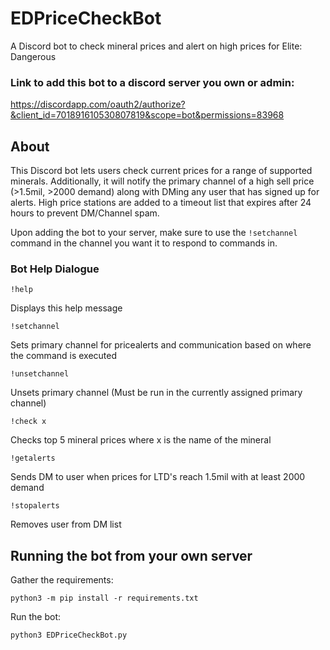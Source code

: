 # EDPriceCheckBot
A Discord bot to check mineral prices and alert on high prices for Elite: Dangerous

### Link to add this bot to a discord server you own or admin:
https://discordapp.com/oauth2/authorize?&client_id=701891610530807819&scope=bot&permissions=83968

## About
This Discord bot lets users check current prices for a range of supported minerals.  Additionally, it will notify the primary channel of a high sell price (>1.5mil, >2000 demand) along with DMing any user that has signed up for alerts.  High price stations are added to a timeout list that expires after 24 hours to prevent DM/Channel spam.

Upon adding the bot to your server, make sure to use the `!setchannel` command in the channel you want it to respond to commands in.

### Bot Help Dialogue
`!help`

Displays this help message

`!setchannel`

Sets primary channel for pricealerts and communication based on where the command is executed

`!unsetchannel`

Unsets primary channel (Must be run in the currently assigned primary channel)

`!check x`

Checks top 5 mineral prices where x is the name of the mineral

`!getalerts`

Sends DM to user when prices for LTD's reach 1.5mil with at least 2000 demand

`!stopalerts`

Removes user from DM list

## Running the bot from your own server
Gather the requirements:

`python3 -m pip install -r requirements.txt`

Run the bot:

`python3 EDPriceCheckBot.py`
